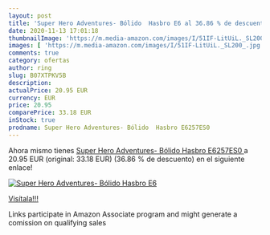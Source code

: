 ```yaml
---
layout: post
title: 'Super Hero Adventures- Bólido  Hasbro E6 al 36.86 % de descuento'
date: 2020-11-13 17:01:18
thumbnailImage: 'https://m.media-amazon.com/images/I/51IF-LitUiL._SL200_.jpg'
images: [ 'https://m.media-amazon.com/images/I/51IF-LitUiL._SL200_.jpg' ]
comments: true
category: ofertas
author: ring
slug: B07XTPKV5B
description:
actualPrice: 20.95 EUR
currency: EUR
price: 20.95
comparePrice: 33.18 EUR
inStock: true
prodname: Super Hero Adventures- Bólido  Hasbro E6257ES0 
---
```


Ahora mismo tienes [Super Hero Adventures- Bólido  Hasbro E6257ES0 ](https://www.amazon.es/dp/B07XTPKV5B/?tag=tolees-21) a 20.95 EUR (original: 33.18 EUR) (36.86 %  de descuento) en el siguiente enlace!

[![Super Hero Adventures- Bólido  Hasbro E6](https://m.media-amazon.com/images/I/51IF-LitUiL._SL200_.jpg)](https://www.amazon.es/dp/B07XTPKV5B/?tag=tolees-21)

[Visítala!!!](https://www.amazon.es/dp/B07XTPKV5B/?tag=tolees-21)

Links participate in Amazon Associate program and might generate a comission on qualifying sales
